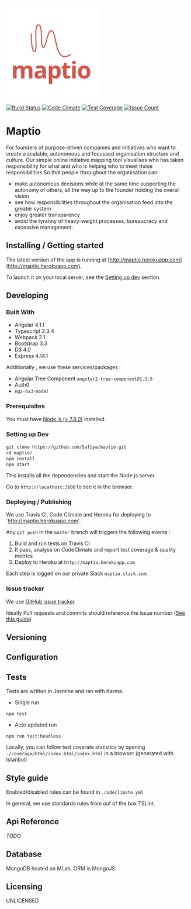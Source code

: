 ![Logo of the project](./public/images/logo.png)

[![Build Status](https://travis-ci.com/Safiyya/maptio.svg?token=nc9XxWrdvz8syvD6uvUM&branch=master)](https://travis-ci.com/Safiyya/maptio)
[![Code Climate](https://codeclimate.com/repos/58ddc02f974e760287000b1d/badges/be1b4f8e1652075411b3/gpa.svg)](https://codeclimate.com/repos/58ddc02f974e760287000b1d/feed)
[![Test Coverage](https://codeclimate.com/repos/58ddc02f974e760287000b1d/badges/be1b4f8e1652075411b3/coverage.svg)](https://codeclimate.com/repos/58ddc02f974e760287000b1d/coverage)
[![Issue Count](https://codeclimate.com/repos/58ddc02f974e760287000b1d/badges/be1b4f8e1652075411b3/issue_count.svg)](https://codeclimate.com/repos/58ddc02f974e760287000b1d/feed)

# Maptio

For founders of purpose-driven companies and initiatives who want to create a scalable, autonomous and focussed organisation structure and culture.
Our simple online initiative mapping tool visualises who has taken responsibility for what and who is helping who to meet those responsibilities
So that people throughout the organisation can: 

- make autonomous decisions while at the same time supporting the autonomy of others, all the way up to the founder holding the overall vision
- see how responsibilities throughout the organisation feed into the greater system
- enjoy greater transparency
- avoid the tyranny of heavy-weight processes, bureaucracy and excessive management.

## Installing / Getting started

The latest version of the app is running at [http://maptio.herokuapp.com](http://maptio.herokuapp.com).

To launch it on your local server, see the [Setting up dev](#setting-up-dev) section.

## Developing

### Built With

- Angular 4.1.1
- Typescript 2.3.4
- Webpack 2.1
- Bootstrap 3.3
- D3 4.0
- Express 4.14.1

Additionally , we use these services/packages : 
- Angular Tree Component `angular2-tree-component@1.3.5`
- Auth0
- `ng2-bs3-modal`

### Prerequisites

You must have [Node.js (> 7.8.0)](https://nodejs.org/en/download/) installed.

### Setting up Dev

```shell
git clone https://github.com/Safiya/maptio.git
cd maptio/
npm install
npm start
```
This installs all the dependencies and start the  Node.js server.

Go to  `http://localhost:3000` to see it in the browser.

### Deploying / Publishing

We use Travis CI,  Code Climate and Heroku for deploying to `http://maptio.herokuapp.com'.

Any `git push` in the `master` branch will triggers the following events : 

1. Build and run tests on Travis CI
2. If pass, analyse on CodeClimate and report test coverage & quality metrics
3. Deploy to Heroku at `http://maptio.herokuapp.com`

Each step is logged on our private Slack `maptio.slack.com`.

### Issue tracker

We use [GitHub issue tracker](https://github.com/Safiyya/maptio/issues).

Ideally Pull requests and commits should reference the issue number ([See this guide](https://help.github.com/articles/closing-issues-via-commit-messages/))

## Versioning

## Configuration

## Tests

Tests are written in Jasmine and ran with Karma.

- Single run 
```shell
npm test
```

- Auto updated run 
```shell
npm run test:headless
```

Locally, you can follow test coverate statistics by opening `./coverage/html/index.html/index.html` in a browser (generated with Istanbul)

## Style guide

Enabled/disabled rules can be found in `.codeclimate.yml`

In general, we use standards rules from out of the box TSLint.

## Api Reference

*TODO*

## Database

MongoDB hosted on MLab, ORM is MongoJS.

## Licensing

UNLICENSED